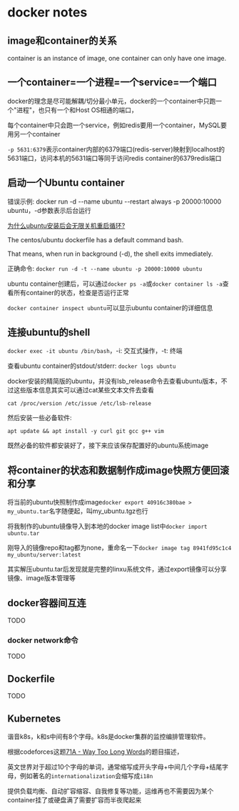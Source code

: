 # docker notes

## image和container的关系

container is an instance of image, one container can only have one image.

## 一个container=一个进程=一个service=一个端口

docker的理念是尽可能解耦/切分最小单元，docker的一个container中只跑一个"进程"，也只有一个和Host OS相通的端口，

每个container中只会跑一个service，例如redis要用一个container，MySQL要用另一个container

`-p 5631:6379`表示container内部的6379端口(redis-server)映射到localhost的5631端口，访问本机的5631端口等同于访问redis container的6379redis端口

## 启动一个Ubuntu container

错误示例: docker run -d --name ubuntu --restart always -p 20000:10000 ubuntu，-d参数表示后台运行

[为什么ubuntu安装后会无限关机重启循环?](https://stackoverflow.com/questions/30209776/docker-container-will-automatically-stop-after-docker-run-d)

The centos/ubuntu dockerfile has a default command bash.

That means, when run in background (-d), the shell exits immediately.

正确命令: `docker run -d -t --name ubuntu -p 20000:10000 ubuntu`

ubuntu container创建后，可以通过`docker ps -a`或`docker container ls -a`查看所有container的状态，检查是否运行正常

`docker container inspect ubuntu`可以显示ubuntu container的详细信息

## 连接ubuntu的shell

`docker exec -it ubuntu /bin/bash`，-i: 交互式操作，-t: 终端

查看ubuntu container的stdout/stderr: `docker logs ubuntu`

docker安装的精简版的ubuntu，并没有lsb_release命令去查看ubuntu版本，不过这些版本信息其实可以通过cat某些文本文件去查看

`cat /proc/version /etc/issue /etc/lsb-release`

然后安装一些必备软件:

`apt update && apt install -y curl git gcc g++ vim`

既然必备的软件都安装好了，接下来应该保存配置好的ubuntu系统image

## 将container的状态和数据制作成image快照方便回滚和分享

将当前的ubuntu快照制作成image`docker export 40916c380bae > my_ubuntu.tar`名字随便起，叫my_ubuntu.tgz也行

将我制作的ubuntu镜像导入到本地的docker image list中`docker import ubuntu.tar`

刚导入的镜像repo和tag都为none，重命名一下`docker image tag 8941fd95c1c4 my_ubuntu/server:latest`

其实解压ubuntu.tar后发现就是完整的linxu系统文件，通过export镜像可以分享镜像、image版本管理等

## docker容器间互连

TODO

### docker network命令

TODO

## Dockerfile

TODO

## Kubernetes

谐音k8s，k和s中间有8个字母。k8s是docker集群的监控编排管理软件。

根据codeforces这题[71A - Way Too Long Words](https://codeforces.com/problemset/problem/71/A)的题目描述，

英文世界对于超过10个字母的单词，通常缩写成开头字母+中间几个字母+结尾字母，例如著名的`internationalization`会缩写成`i18n`

提供负载均衡、自动扩容缩容、自我修复等功能，运维再也不需要因为某个container挂了或硬盘满了需要扩容而半夜爬起来
